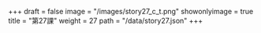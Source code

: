 +++
draft = false 
image = "/images/story27_c_t.png" 
showonlyimage = true 
title = "第27課" 
weight = 27 
path = "/data/story27.json" 
+++
